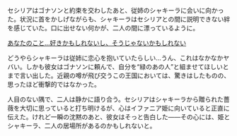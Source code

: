 <!-- title: まだ兄妹だよね？ -->
<!-- relationship: Romantic -->

セシリアはゴナソンと約束を交わしたあと、従姉のシャキーラに会いに向かった。状況に首をかしげながらも、シャキーラはセシリアとの間に説明できない絆を感じていた。口に出せない何かが、二人の間に漂っているように。

[あなたのこと…好きかもしれないし、そうじゃないかもしれない](#embed:https://www.youtube.com/watch?v=Icdii90_vSA&t=6620s)

どうやらシャキーラは従姉に恋心を抱いていたらしい…うん、これはなかなかヤバい。しかも彼女はゴナソンに頼んで、自分を“緑のあの人”と組ませてほしいとまで言い出した。近親の噂が飛び交うこの王国においては、驚きはしたものの、思ったほど衝撃的ではなかった。

人目のない隅で、二人は静かに語り合う。セシリアはシャキーラから贈られた薔薇を大切に思っていると打ち明けるが、心はイファニア姫に向いていると正直に伝えた。けれど一瞬の沈黙のあと、彼女はそっと告白した――その心には、姫とシャキーラ、二人の居場所があるのかもしれないと。
